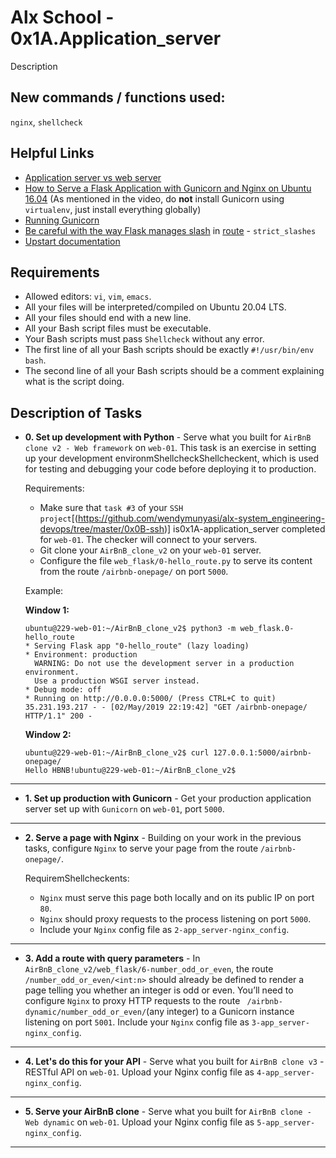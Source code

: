 # Alx School - 0x1A.Application_server
Description

## New commands / functions used:
``nginx``, ``shellcheck``

## Helpful Links
- [Application server vs web server](https://www.nginx.com/resources/glossary/application-server-vs-web-server/ "Application server vs web server")
- [How to Serve a Flask Application with Gunicorn and Nginx on Ubuntu 16.04](https://www.digitalocean.com/community/tutorials/how-to-serve-flask-applications-with-gunicorn-and-nginx-on-ubuntu-16-04 "How to Serve a Flask Application with Gunicorn and Nginx on Ubuntu 16.04") (As mentioned in the video, do **not** install Gunicorn using `virtualenv`, just install everything globally)
- [Running Gunicorn](https://docs.gunicorn.org/en/latest/run.html "Running Gunicorn")
- [Be careful with the way Flask manages slash](https://werkzeug.palletsprojects.com/en/3.0.x/en/0.14.x/routing/ "Be careful with the way Flask manages slash") in [route](https://flask.palletsprojects.com/en/3.0.x/en/1.0.x/api/#flask.Flask.route "route") - `strict_slashes`
- [Upstart documentation](https://doc.ubuntu-fr.org/upstart "Upstart documentation")

## Requirements
* Allowed editors: `vi`, `vim`, `emacs`.
* All your files will be interpreted/compiled on Ubuntu 20.04 LTS.
* All your files should end with a new line.
* All your Bash script files must be executable.
* Your Bash scripts must pass `Shellcheck` without any error.
* The first line of all your Bash scripts should be exactly `#!/usr/bin/env bash`.
* The second line of all your Bash scripts should be a comment explaining what is the script doing.

## Description of Tasks
* **0. Set up development with Python** - Serve what you built for `AirBnB clone v2 - Web framework` on `web-01`. This task is an exercise in setting up your development environmShellcheckShellcheckent, which is used for testing and debugging your code before deploying it to production.

  Requirements:

  * Make sure that `task #3` of your `SSH project`[(https://github.com/wendymunyasi/alx-system_engineering-devops/tree/master/0x0B-ssh)] is0x1A-application_server
    completed for `web-01`. The checker will connect to your servers.
  * Git clone your `AirBnB_clone_v2` on your `web-01` server.
  * Configure the file `web_flask/0-hello_route.py` to serve its content from the route `/airbnb-onepage/` on port `5000`.

  Example:

  **Window 1:**

  ```
  ubuntu@229-web-01:~/AirBnB_clone_v2$ python3 -m web_flask.0-hello_route
  * Serving Flask app "0-hello_route" (lazy loading)
  * Environment: production
    WARNING: Do not use the development server in a production environment.
    Use a production WSGI server instead.
  * Debug mode: off
  * Running on http://0.0.0.0:5000/ (Press CTRL+C to quit)
  35.231.193.217 - - [02/May/2019 22:19:42] "GET /airbnb-onepage/ HTTP/1.1" 200 -
  ```

  **Window 2:**

  ```
  ubuntu@229-web-01:~/AirBnB_clone_v2$ curl 127.0.0.1:5000/airbnb-onepage/
  Hello HBNB!ubuntu@229-web-01:~/AirBnB_clone_v2$
  ```

---

* **1. Set up production with Gunicorn** - Get your production application server set up with `Gunicorn` on `web-01`, port `5000`.

---

* **2. Serve a page with Nginx** - Building on your work in the previous tasks, configure `Nginx` to serve your page from the route `/airbnb-onepage/`.

  RequiremShellcheckents:

  * `Nginx` must serve this page both locally and on its public IP on port `80`.
  * `Nginx` should proxy requests to the process listening on port `5000`.
  * Include your `Nginx` config file as `2-app_server-nginx_config`.

---

* **3. Add a route with query parameters** - In `AirBnB_clone_v2/web_flask/6-number_odd_or_even`, the route `/number_odd_or_even/<int:n>` should already be defined to render a page telling you whether an integer is odd or even. You’ll need to configure `Nginx` to proxy HTTP requests to the route ` /airbnb-dynamic/number_odd_or_even/`(any integer) to a Gunicorn instance listening on port `5001`. Include your `Nginx` config file as `3-app_server-nginx_config`.

---

* **4. Let's do this for your API** - Serve what you built for `AirBnB clone v3` - RESTful API on `web-01`. Upload your Nginx config file as `4-app_server-nginx_config`.

---

* **5. Serve your AirBnB clone** - Serve what you built for `AirBnB clone - Web dynamic` on `web-01`. Upload your Nginx config file as `5-app_server-nginx_config`.

---
